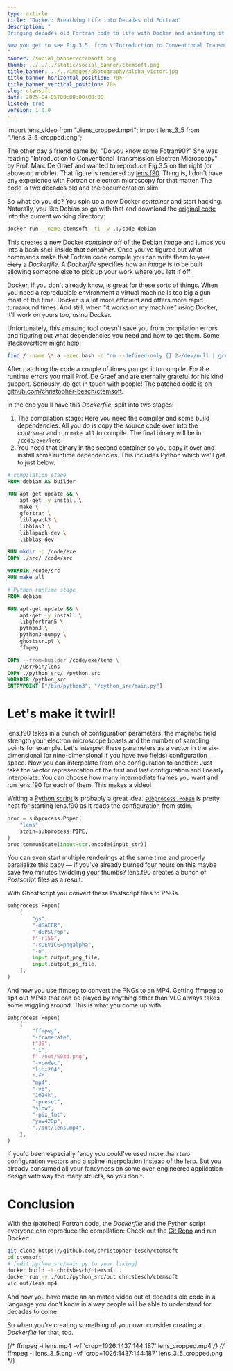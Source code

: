 ```yaml
---
type: article
title: "Docker: Breathing Life into Decades old Fortran"
description: "
Bringing decades old Fortran code to life with Docker and animating it with Python.

Now you get to see Fig.3.5. from \"Introduction to Conventional Transmission Electron Microscopy\" by Prof. Marc De Graef at 30 frames a second.
"
banner: /social_banner/ctemsoft.png
thumb: ../../../static/social_banner/ctemsoft.png
title_banner: ../../images/photography/alpha_victor.jpg
title_banner_horizontal_position: 70%
title_banner_vertical_position: 70%
slug: ctemsoft
date: 2025-04-05T00:00:00+00:00
listed: true
version: 1.0.0
---
```

import lens_video from "./lens_cropped.mp4";
import lens_3_5 from "./lens_3_5_cropped.png";

<HalfImage src={lens_3_5} />

The other day a friend came by: "Do you know some Fotran90?"
She was reading "Introduction to Conventional Transmission Electron Microscopy" by Prof. Marc De Graef and wanted to reproduce Fig.3.5 on the right (or above on mobile).
That figure is rendered by [lens.f90](https://github.com/christopher-besch/ctemsoft/blob/main/src/lens.f90).
Thing is, I don't have any experience with Fortran or electron microscopy for that matter.
The code is two decades old and the documentation slim.

So what do you do?
You spin up a new Docker *container* and start hacking.
Naturally, you like Debian so go with that and download the [original code](https://ctem.web.cmu.edu) into the current working directory:

```bash
docker run --name ctemsoft -ti -v .:/code debian
```

This creates a new Docker *container* off of the Debian *image* and jumps you into a bash shell inside that *container*.
Once you've figured out what commands make that Fortran code compile you can write them to <del>your diary</del> a *Dockerfile*.
A *Dockerfile* specifies how an *image* is to be built allowing someone else to pick up your work where you left if off.

Docker, if you don't already know, is great for these sorts of things.
When you need a reproducible environment a virtual machine is too big a gun most of the time.
Docker is a lot more efficient and offers more rapid turnaround times.
And still, when "it works on my machine" using Docker, it'll work on yours too, using Docker.

Unfortunately, this amazing tool doesn't save you from compilation errors and figuring out what dependencies you need and how to get them.
Some [stackoverflow](https://stackoverflow.com/questions/19916119/how-do-i-find-where-a-symbol-is-defined-among-static-libraries) might help:

```bash
find / -name \*.a -exec bash -c "nm --defined-only {} 2>/dev/null | grep 'cgetrf_' && echo {}" \;
```

After patching the code a couple of times you get it to compile.
For the runtime errors you mail Prof. De Graef and are eternally grateful for his kind support.
Seriously, do get in touch with people!
The patched code is on [github.com/christopher-besch/ctemsoft](https://github.com/christopher-besch/ctemsoft).

In the end you'll have this *Dockerfile*, split into two stages:
1.  The compilation stage:
    Here you need the compiler and some build dependencies.
    All you do is copy the source code over into the *container* and run `make all` to compile.
    The final binary will be in `/code/exe/lens`.
2.  You need that binary in the second container so you copy it over and install some runtime dependencies.
    This includes Python which we'll get to just below.
```dockerfile
# compilation stage
FROM debian AS builder

RUN apt-get update && \
    apt-get -y install \
    make \
    gfortran \
    liblapack3 \
    libblas3 \
    liblapack-dev \
    libblas-dev

RUN mkdir -p /code/exe
COPY ./src/ /code/src

WORKDIR /code/src
RUN make all

# Python runtime stage
FROM debian

RUN apt-get update && \
    apt-get -y install \
    libgfortran5 \
    python3 \
    python3-numpy \
    ghostscript \
    ffmpeg

COPY --from=builder /code/exe/lens \
    /usr/bin/lens
COPY ./python_src/ /python_src
WORKDIR /python_src
ENTRYPOINT ["/bin/python3", "/python_src/main.py"]
```

# Let's make it twirl!

<AutoPlayVideo src={lens_video} />

lens.f90 takes in a bunch of configuration parameters: the magnetic field strength your electron microscope boasts and the number of sampling points for example.
Let's interpret these parameters as a vector in the six-dimensional (or nine-dimensional if you have two fields) configuration space.
Now you can interpolate from one configuration to another:
Just take the vector representation of the first and last configuration and linearly interpolate.
You can choose how many intermediate frames you want and run lens.f90 for each of them.
This makes a video!

Writing a [Python script](https://github.com/christopher-besch/ctemsoft/blob/main/python_src/main.py) is probably a great idea.
[`subprocess.Popen`](https://docs.python.org/3/library/subprocess.html) is pretty neat for starting lens.f90 as it reads the configuration from stdin.

```py
proc = subprocess.Popen(
    "lens",
    stdin=subprocess.PIPE,
)
proc.communicate(input=str.encode(input_str))
```

You can even start multiple renderings at the same time and properly parallelize this baby — if you've already burned four hours on this maybe save two minutes twiddling your thumbs?
lens.f90 creates a bunch of Postscript files as a result.

With Ghostscript you convert these Postscript files to PNGs.

```py
subprocess.Popen(
    [
        "gs",
        "-dSAFER",
        "-dEPSCrop",
        f"-r150",
        "-sDEVICE=pngalpha",
        "-o",
        input.output_png_file,
        input.output_ps_file,
    ],
)
```

And now you use ffmpeg to convert the PNGs to an MP4.
Getting ffmpeg to spit out MP4s that can be played by anything other than VLC always takes some wiggling around.
This is what you come up with:

```py
subprocess.Popen(
    [
        "ffmpeg",
        "-framerate",
        f"30",
        "-i",
        f"./out/%03d.png",
        "-vcodec",
        "libx264",
        "-f",
        "mp4",
        "-vb",
        "1024k",
        "-preset",
        "slow",
        "-pix_fmt",
        "yuv420p",
        "./out/lens.mp4",
    ],
)
```

If you'd been especially fancy you could've used more than two configuration vectors and a spline interpolation instead of the lerp.
But you already consumed all your fancyness on some over-engineered application-design with way too many structs, so you don't.

# Conclusion

With the (patched) Fortran code, the *Dockerfile* and the Python script everyone can reproduce the compilation:
Check out the [Git Repo](https://github.com/christopher-besch/ctemsoft) and run Docker:
```bash
git clone https://github.com/christopher-besch/ctemsoft
cd ctemsoft
# [edit python_src/main.py to your liking]
docker build -t chrisbesch/ctemsoft .
docker run -v ./out:/python_src/out chrisbesch/ctemsoft
vlc out/lens.mp4
```
And now you have made an animated video out of decades old code in a language you don't know in a way people will be able to understand for decades to come.

So when you're creating something of your own consider creating a *Dockerfile* for that, too.

{/* ffmpeg -i lens.mp4 -vf 'crop=1026:1437:144:187' lens_cropped.mp4 */}
{/* ffmpeg -i lens_3_5.png -vf 'crop=1026:1437:144:187' lens_3_5_cropped.png */}
